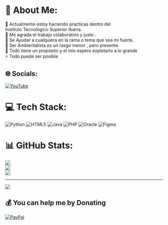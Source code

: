 # 💫 About Me:
🔭 Actualmente estoy haciendo practicas dentro del<br> Instituto Tecnológico Superior Ibarra.<br>👯 Me agrada el trabajo colaborativo y justo . <br>🤝 Se Ayudar a cualquiera en la rama o tema que sea mi fuerte. <br>🌱 Ser Ambientalista es un rasgo menor , pero presente.<br>💬 Todo tiene un propósito y el mío espero explotarlo a lo grande<br>⚡ Todo puede ser posible


## 🌐 Socials:
[![YouTube](https://img.shields.io/badge/YouTube-%23FF0000.svg?logo=YouTube&logoColor=white)](https://youtube.com/@@Deyvidfloo778) 

# 💻 Tech Stack:
![Python](https://img.shields.io/badge/python-3670A0?style=for-the-badge&logo=python&logoColor=ffdd54) ![HTML5](https://img.shields.io/badge/html5-%23E34F26.svg?style=for-the-badge&logo=html5&logoColor=white) ![Java](https://img.shields.io/badge/java-%23ED8B00.svg?style=for-the-badge&logo=openjdk&logoColor=white) ![PHP](https://img.shields.io/badge/php-%23777BB4.svg?style=for-the-badge&logo=php&logoColor=white) ![Oracle](https://img.shields.io/badge/Oracle-F80000?style=for-the-badge&logo=oracle&logoColor=white) ![Figma](https://img.shields.io/badge/figma-%23F24E1E.svg?style=for-the-badge&logo=figma&logoColor=white)
# 📊 GitHub Stats:
![](https://github-readme-stats.vercel.app/api?username=Deyvidfloo778&theme=dark&hide_border=false&include_all_commits=false&count_private=false)<br/>
![](https://nirzak-streak-stats.vercel.app/?user=Deyvidfloo778&theme=dark&hide_border=false)<br/>
![](https://github-readme-stats.vercel.app/api/top-langs/?username=Deyvidfloo778&theme=dark&hide_border=false&include_all_commits=false&count_private=false&layout=compact)

---
[![](https://visitcount.itsvg.in/api?id=Deyvidfloo778&icon=0&color=0)](https://visitcount.itsvg.in)

  ## 💰 You can help me by Donating
  [![PayPal](https://img.shields.io/badge/PayPal-00457C?style=for-the-badge&logo=paypal&logoColor=white)](https://paypal.me/DeyvidF) 

  
<!-- Proudly created with GPRM ( https://gprm.itsvg.in ) -->
<!---
Deyvidfloo778/Deyvidfloo778 is a ✨ special ✨ repository because its `README.md` (this file) appears on your GitHub profile.
You can click the Preview link to take a look at your changes.
--->
